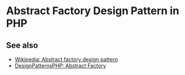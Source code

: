 # Abstract Factory Design Pattern in PHP

## See also

* [Wikipedia: Abstract factory design pattern](https://en.wikipedia.org/wiki/Abstract_factory_pattern)
* [DesignPatternsPHP: Abstract Factory](http://designpatternsphp.readthedocs.io/en/latest/Creational/AbstractFactory/README.html)
